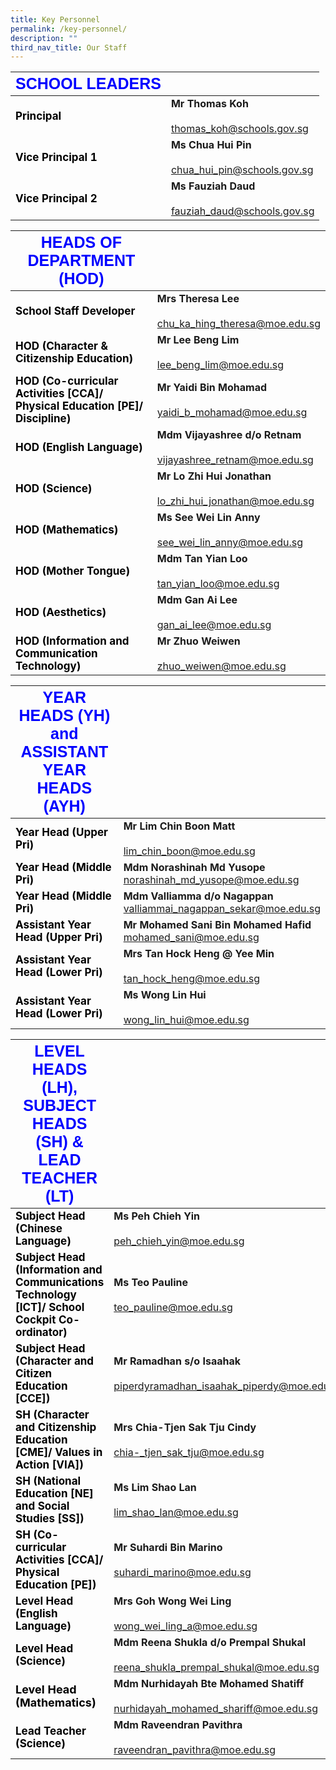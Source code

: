 ```yaml
---
title: Key Personnel
permalink: /key-personnel/
description: ""
third_nav_title: Our Staff
---
```

|  <strong style="color: blue; font-size: 25px; font-family: Arial;">SCHOOL LEADERS</strong>  |                         |
|------------------|----------------------------------------------------|
|<strong style="color: black; font-size: 17px;">Principal</strong>| **Mr Thomas Koh**<br><br><a href="mailto:thomas_koh@schools.gov.sg">thomas_koh@schools.gov.sg</a>     |
| <strong style="color: black; font-size: 17px;">Vice Principal 1</strong>| **Ms Chua Hui Pin**<br><br><a href="mailto:CHUA_Hui_Pin@schools.gov.sg">chua_hui_pin@schools.gov.sg</a> |
| <strong style="color: black; font-size: 17px;">Vice Principal 2</strong> | **Ms Fauziah Daud**<br><br><a href="mailto:fauziah_daud@schools.gov.sg">fauziah_daud@schools.gov.sg</a> |

| <strong style="color: blue; font-size: 25px; font-family: Arial;">HEADS OF DEPARTMENT (HOD)</strong>   |                                                       |
|------------------------------------------------------------------|-----------------------------------------------------------------|
| <strong style="color: black; font-size: 17px;">School Staff Developer</strong>    | **Mrs Theresa Lee**<br><br><a href="mailto:chu_ka_hing_theresa@moe.edu.sg">chu_ka_hing_theresa@moe.edu.sg</a>          |
| <strong style="color: black; font-size: 17px;">HOD (Character &amp; Citizenship Education) </strong>| **Mr Lee Beng Lim**<br><br><a href="mailto:lee_beng_lim@moe.edu.sg">lee_beng_lim@moe.edu.sg</a>             |
| <strong style="color: black; font-size: 17px;">HOD (Co-curricular Activities [CCA]/ Physical Education [PE]/ Discipline) </strong> | **Mr Yaidi Bin Mohamad**<br><br><a href="mailto:yaidi_b_mohamad@moe.edu.sg"> yaidi_b_mohamad@moe.edu.sg</a>         |
| <strong style="color: black; font-size: 17px;">HOD (English Language) </strong>                                                   | **Mdm Vijayashree d/o Retnam**<br><br><a href="mailto:vijayashree_retnam@moe.edu.sg">vijayashree_retnam@moe.edu.sg</a> |
| <strong style="color: black; font-size: 17px;">HOD (Science)</strong>                                                            | **Mr Lo Zhi Hui Jonathan**<br><br><a href="mailto:lo_zhi_hui_jonathan@moe.edu.sg">lo_zhi_hui_jonathan@moe.edu.sg</a>    |
| <strong style="color: black; font-size: 17px;">HOD (Mathematics)</strong>                                                         | **Ms See Wei Lin Anny**<br><br><a href="mailto:see_wei_lin_anny@moe.edu.sg">see_wei_lin_anny@moe.edu.sg</a>          |
| <strong style="color: black; font-size: 17px;">HOD (Mother Tongue)</strong>                                                       | **Mdm Tan Yian Loo**<br><br><a href="mailto:tan_yian_loo@moe.edu.sg">tan_yian_loo@moe.edu.sg</a>                |
| <strong style="color: black; font-size: 17px;">HOD (Aesthetics)</strong>                                                           | **Mdm Gan Ai Lee**<br><br><a href="mailto:gan_ai_lee@moe.edu.sg">gan_ai_lee@moe.edu.sg</a>                   |
| <strong style="color: black; font-size: 17px;">HOD (Information and Communication Technology)</strong>                                                                   | **Mr Zhuo Weiwen**<br><br><a href="mailto:zhuo_weiwen@moe.edu.sg">zhuo_weiwen@moe.edu.sg</a>                |

|  <strong style="color: blue; font-size: 25px; font-family: Arial;">YEAR HEADS (YH) and ASSISTANT YEAR HEADS (AYH) </strong>  |                         |
|------------------|----------------------------------------------------|
|<strong style="color: black; font-size: 17px;">Year Head (Upper Pri)</strong>| **Mr Lim Chin Boon Matt**<br><br><a href="mailto:lim_chin_boon@moe.edu.sg">lim_chin_boon@moe.edu.sg</a>     |
| <strong style="color: black; font-size: 17px;">Year Head (Middle Pri)</strong>| **Mdm Norashinah Md Yusope**<br><a href="mailto:norashinah_md_yusope@moe.edu.sg">norashinah_md_yusope@moe.edu.sg</a> |
| <strong style="color: black; font-size: 17px;">Year Head (Middle Pri)</strong>| **Mdm Valliamma d/o Nagappan**<br><a href="mailto:valliammai_nagappan_sekar@moe.edu.sg">valliammai_nagappan_sekar@moe.edu.sg</a> |
| <strong style="color: black; font-size: 17px;">Assistant Year Head (Upper Pri)</strong> | **Mr Mohamed Sani Bin Mohamed Hafid**<br><a href="mailto:mohamed_sani@moe.edu.sg">mohamed_sani@moe.edu.sg</a> |
| <strong style="color: black; font-size: 17px;">Assistant Year Head (Lower Pri)</strong> | **Mrs Tan Hock Heng @ Yee Min**<br><br><a href="mailto:tan_hock_heng@moe.edu.sg">tan_hock_heng@moe.edu.sg</a> |
| <strong style="color: black; font-size: 17px;">Assistant Year Head (Lower Pri)</strong> | **Ms Wong Lin Hui**<br><br><a href="mailto:wong_lin_hui@moe.edu.sg">wong_lin_hui@moe.edu.sg</a> |


| <strong style="color: blue; font-size: 25px; font-family: Arial;">LEVEL HEADS (LH), SUBJECT HEADS (SH) &amp; LEAD TEACHER (LT)</strong>                                                  |                                                                                  |
|------------------------------------|----------------------------------|     
| <strong style="color: black; font-size: 17px;">Subject Head (Chinese Language) </strong>                                                            | **Ms Peh Chieh Yin**<br><br><a href="mailto:peh_chieh_yin@moe.edu.sg">peh_chieh_yin@moe.edu.sg</a>                                |
| <strong style="color: black; font-size: 17px;">Subject Head (Information and Communications Technology [ICT]/ School Cockpit Co-ordinator) </strong> | **Ms Teo Pauline**<br><br><a href="mailto:teo_pauline@moe.edu.sg">teo_pauline@moe.edu.sg </a>                                  |
|  <strong style="color: black; font-size: 17px;">Subject Head (Character and Citizen Education [CCE]) </strong>                                        | **Mr Ramadhan s/o Isaahak**<br><br>  piperdyramadhan_isaahak_piperdy@moe.edu.sg       |
| <strong style="color: black; font-size: 17px;">SH (Character and Citizenship Education [CME]/ Values in Action [VIA]) </strong>                      | **Mrs Chia-Tjen Sak Tju Cindy**<br><br><a href="mailto:chia-_tjen_sak_tju@moe.edu.sg">chia-_tjen_sak_tju@moe.edu.sg</a>                 |
| <strong style="color: black; font-size: 17px;">SH (National Education [NE] and Social Studies [SS])  </strong>                                      | **Ms Lim Shao Lan**<br><br><a href="mailto:lim_shao_lan@moe.edu.sg">lim_shao_lan@moe.edu.sg</a>                                 |
| <strong style="color: black; font-size: 17px;">SH (Co-curricular Activities [CCA]/ Physical Education [PE]) </strong>                               | **Mr Suhardi Bin Marino**<br><br><a href="mailto:suhardi_marino@moe.edu.sg">suhardi_marino@moe.edu.sg</a>                           |
| <strong style="color: black; font-size: 17px;">Level Head (English Language)  </strong>                                                              | **Mrs Goh Wong Wei Ling**<br><br><a href="mailto:wong_wei_ling_a@moe.edu.sg">wong_wei_ling_a@moe.edu.sg</a>                          |
| <strong style="color: black; font-size: 17px;">Level Head (Science)  </strong>                                                                       | **Mdm Reena Shukla d/o Prempal Shukal**<br><br><a href="mailto:reena_shukla_prempal_shukal@moe.edu.sg">reena_shukla_prempal_shukal@moe.edu.sg</a> |
| <strong style="color: black; font-size: 18px;">Level Head (Mathematics)  </strong>                                                                    | **Mdm Nurhidayah Bte Mohamed Shatiff**<br><br><a href="mailto:nurhidayah_mohamed_shariff@moe.edu.sg">nurhidayah_mohamed_shariff@moe.edu.sg</a>  |
| <strong style="color: black; font-size: 17px;">Lead Teacher (Science)    </strong>                                                                    | **Mdm Raveendran Pavithra**<br><br><a href="mailto:raveendran_pavithra@moe.edu.sg">raveendran_pavithra@moe.edu.sg</a>                   |